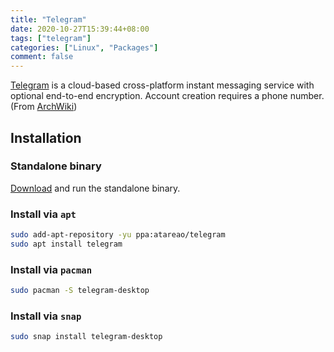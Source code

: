 ```yaml
---
title: "Telegram"
date: 2020-10-27T15:39:44+08:00
tags: ["telegram"]
categories: ["Linux", "Packages"]
comment: false
---
```


[Telegram](https://telegram.org/) is a cloud-based cross-platform instant messaging service with optional end-to-end encryption. Account creation requires a phone number. (From [ArchWiki](https://wiki.archlinux.org/index.php/Telegram))

<!--more-->

## Installation

### Standalone binary

[Download](https://desktop.telegram.org/) and run the standalone binary.

### Install via `apt`

```bash
sudo add-apt-repository -yu ppa:atareao/telegram
sudo apt install telegram
```

### Install via `pacman`

```bash
sudo pacman -S telegram-desktop
```

### Install via `snap`

```bash
sudo snap install telegram-desktop
```
